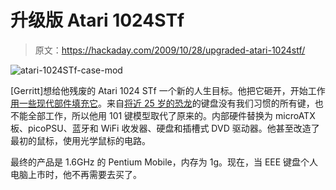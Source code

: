 # 升级版 Atari 1024STf

> 原文：<https://hackaday.com/2009/10/28/upgraded-atari-1024stf/>

![atari-1024STf-case-mod](img/36c0142238cf41119707cf2a3d65a856.png "atari-1024STf-case-mod")

[Gerritt]想给他残废的 Atari 1024 STf 一个新的人生目标。他把它砸开，开始工作[用一些现代部件填充它](http://www.ultragalore.com/?p=3)。来自[将近 25 岁的恐龙](http://en.wikipedia.org/wiki/Atari_ST)的键盘没有我们习惯的所有键，也不能全部工作，所以他用 101 键模型取代了原来的。内部硬件替换为 microATX 板、picoPSU、蓝牙和 WiFi 收发器、硬盘和插槽式 DVD 驱动器。他甚至改造了最初的鼠标，使用光学鼠标的电路。

最终的产品是 1.6GHz 的 Pentium Mobile，内存为 1g。现在，当 EEE 键盘个人电脑上市时，他不再需要去买了。